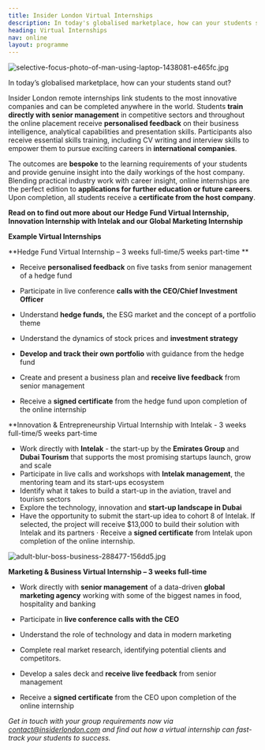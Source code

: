 ```yaml
---
title: Insider London Virtual Internships
description: In today's globalised marketplace, how can your students stand out?
heading: Virtual Internships
nav: online
layout: programme
---
```


![selective-focus-photo-of-man-using-laptop-1438081-e465fc.jpg](/uploads/selective-focus-photo-of-man-using-laptop-1438081-e465fc.jpg)

In today’s globalised marketplace, how can your students stand out?

Insider London remote internships link students to the most innovative companies and can be completed anywhere in the world. Students **train directly with senior management** in competitive sectors and throughout the online placement receive **personalised feedback** on their business intelligence, analytical capabilities and presentation skills. Participants also receive essential skills training, including CV writing and interview skills to empower them to pursue exciting careers in **international companies**.

The outcomes are **bespoke** to the learning requirements of your students and provide genuine insight into the daily workings of the host company. Blending practical industry work with career insight, online internships are the perfect edition to **applications for further education or future careers**.  Upon completion, all students receive a **certificate from the host company**.

**Read on to find out more about our Hedge Fund Virtual Internship, Innovation Internship with Intelak and our Global Marketing Internship**

**Example Virtual Internships**

**Hedge Fund Virtual Internship – 3 weeks full-time/5 weeks part-time **

* Receive **personalised feedback** on five tasks from senior management of a hedge fund

* Participate in live conference **calls with the CEO/Chief Investment Officer**

* Understand **hedge funds,** the ESG market and the concept of a portfolio theme

* Understand the dynamics of stock prices and **investment strategy**

* **Develop and track their own portfolio** with guidance from the hedge fund

* Create and present a business plan and **receive live feedback** from senior management

* Receive a **signed certificate** from the hedge fund upon completion of the online internship

**Innovation & Entrepreneurship Virtual Internship with Intelak - 3 weeks full-time/5 weeks part-time

* Work directly with **Intelak** - the start-up by the **Emirates Group** and **Dubai Tourism** that supports the most promising startups launch, grow and scale
* Participate in live calls and workshops with **Intelak management**, the mentoring team and its start-ups ecosystem
* Identify what it takes to build a start-up in the aviation, travel and tourism sectors
* Explore the technology, innovation and **start-up landscape in Dubai**
* Have the opportunity to submit the start-up idea to cohort 8 of Intelak. If selected, the project will receive $13,000 to build their solution with Intelak and its partners
·      Receive a **signed certificate** from Intelak upon completion of the online internship.



![adult-blur-boss-business-288477-156dd5.jpg](/uploads/adult-blur-boss-business-288477-156dd5.jpg)

**Marketing & Business Virtual Internship – 3 weeks full-time**

* Work directly with **senior management** of a data-driven **global marketing agency** working with some of the biggest names in food, hospitality and banking

* Participate in **live conference calls with the CEO**

* Understand the role of technology and data in modern marketing

* Complete real market research, identifying potential clients and competitors.

* Develop a sales deck and **receive live feedback** from senior management

* Receive a **signed certificate** from the CEO upon completion of the online internship

*Get in touch with your group requirements now via [contact@insiderlondon.com](mailto:contact@insiderlondon.com) and find out how a virtual internship can fast-track your students to success.*
